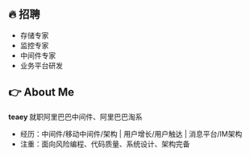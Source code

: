 ## 🔥 招聘
- 存储专家
- 监控专家
- 中间件专家
- 业务平台研发

  
## 👉 About Me
<strong> teaey </strong>
就职阿里巴巴中间件、阿里巴巴淘系
- 经历：中间件/移动中间件/架构 | 用户增长/用户触达 | 消息平台/IM架构
- 注重：面向风险编程、代码质量、系统设计、架构完备
